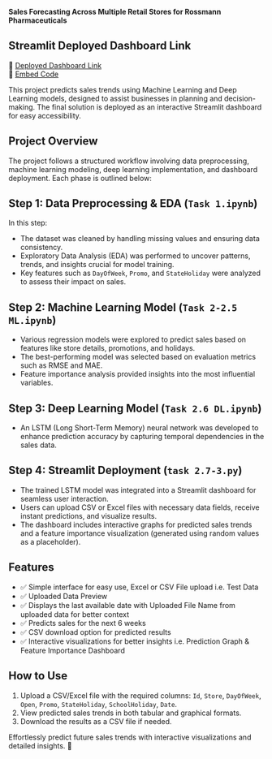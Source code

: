 **Sales Forecasting Across Multiple Retail Stores for Rossmann Pharmaceuticals**

## Streamlit Deployed Dashboard Link
🔗 [Deployed Dashboard Link](https://salesforecastingproject-6-baycznp8znqyhupggduqbm.streamlit.app/)  
🔗 [Embed Code](https://salesforecastingproject-6-baycznp8znqyhupggduqbm.streamlit.app/?embed_options=show_toolbar,show_padding,show_footer,light_theme,show_colored_line)  

This project predicts sales trends using Machine Learning and Deep Learning models, designed to assist businesses in planning and decision-making. The final solution is deployed as an interactive Streamlit dashboard for easy accessibility.

## Project Overview
The project follows a structured workflow involving data preprocessing, machine learning modeling, deep learning implementation, and dashboard deployment. Each phase is outlined below:

## Step 1: Data Preprocessing & EDA (`Task 1.ipynb`)
In this step:
- The dataset was cleaned by handling missing values and ensuring data consistency.
- Exploratory Data Analysis (EDA) was performed to uncover patterns, trends, and insights crucial for model training.
- Key features such as `DayOfWeek`, `Promo`, and `StateHoliday` were analyzed to assess their impact on sales.

## Step 2: Machine Learning Model (`Task 2-2.5 ML.ipynb`)
- Various regression models were explored to predict sales based on features like store details, promotions, and holidays.
- The best-performing model was selected based on evaluation metrics such as RMSE and MAE.
- Feature importance analysis provided insights into the most influential variables.

## Step 3: Deep Learning Model (`Task 2.6 DL.ipynb`)
- An LSTM (Long Short-Term Memory) neural network was developed to enhance prediction accuracy by capturing temporal dependencies in the sales data.

## Step 4: Streamlit Deployment (`task 2.7-3.py`)
- The trained LSTM model was integrated into a Streamlit dashboard for seamless user interaction.
- Users can upload CSV or Excel files with necessary data fields, receive instant predictions, and visualize results.
- The dashboard includes interactive graphs for predicted sales trends and a feature importance visualization (generated using random values as a placeholder).

## Features
- ✅ Simple interface for easy use, Excel or CSV File upload i.e. Test Data
- ✅ Uploaded Data Preview
- ✅ Displays the last available date with Uploaded File Name from uploaded data for better context
- ✅ Predicts sales for the next 6 weeks
- ✅ CSV download option for predicted results
- ✅ Interactive visualizations for better insights i.e. Prediction Graph & Feature Importance Dashboard

## How to Use
1. Upload a CSV/Excel file with the required columns: `Id`, `Store`, `DayOfWeek`, `Open`, `Promo`, `StateHoliday`, `SchoolHoliday`, `Date`.
2. View predicted sales trends in both tabular and graphical formats.
3. Download the results as a CSV file if needed.

Effortlessly predict future sales trends with interactive visualizations and detailed insights. 🚀
